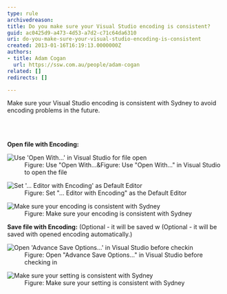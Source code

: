 ```yaml
---
type: rule
archivedreason: 
title: Do you make sure your Visual Studio encoding is consistent?
guid: ac0425d9-a473-4d53-a7d2-c71c64da6310
uri: do-you-make-sure-your-visual-studio-encoding-is-consistent
created: 2013-01-16T16:19:13.0000000Z
authors:
- title: Adam Cogan
  url: https://ssw.com.au/people/adam-cogan
related: []
redirects: []

---
```



<p> Make sure your Visual Studio encoding is consistent with Sydney to avoid encoding problems in the future. </p>
<br><excerpt class='endintro'></excerpt><br>
<p> 
   <strong>Open file with Encoding&#58;</strong> </p><dl class="Image"><dt> 
      <img alt="Use     'Open With...' in Visual Studio for file open" src="/Communication/RulesToBetterOutsourcing/PublishingImages/OpenFileWithOption.png" />
   </dt><dd> Figure&#58; Use &quot;Open With...&amp;Figure&#58; Use &quot;Open With...&quot; in Visual Studio to open the file</dd></dl><dl class="Image"><dt> 
      <img alt="Set '...     Editor with Encoding' as Default Editor" src="/Communication/RulesToBetterOutsourcing/PublishingImages/OpenFileDialog.png" />
   </dt><dd> Figure&#58; Set &quot;... Editor with Encoding&quot; as the Default Editor</dd></dl><dl class="Image"><dt> 
      <img alt="Make     sure your encoding is consistent with Sydney" src="/Communication/RulesToBetterOutsourcing/PublishingImages/OpenFileEncoding.png" />
   </dt><dd> Figure&#58; Make sure your encoding is consistent with Sydney </dd></dl><p> 
   <strong>Save file with Encoding&#58;</strong> (Optional - it will be saved w (Optional - it will be saved with opened encoding automatically.) </p><dl class="Image"><dt> 
      <img alt="Open 'Advance Save Options...' in Visual Studio before checkin" src="/Communication/RulesToBetterOutsourcing/PublishingImages/AdvancedSaveOptions.png" />
   </dt><dd> Figure&#58; Open &quot;Advance Save Options...&quot; in Visual Studio before checking in</dd></dl><dl class="Image"><dt> 
      <img alt="Make sure your setting is consistent with Sydney" src="/Communication/RulesToBetterOutsourcing/PublishingImages/AdvancedSaveOptionsEncoding.png" />
   </dt><dd> Figure&#58; Make sure your setting is consistent with Sydney </dd></dl>


